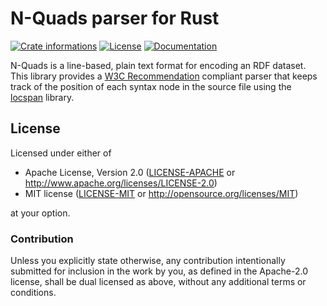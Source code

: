 # N-Quads parser for Rust

[![Crate informations](https://img.shields.io/crates/v/nquads-syntax.svg?style=flat-square)](https://crates.io/crates/nquads-syntax)
[![License](https://img.shields.io/crates/l/nquads-syntax.svg?style=flat-square)](https://github.com/timothee-haudebourg/nquads-syntax#license)
[![Documentation](https://img.shields.io/badge/docs-latest-blue.svg?style=flat-square)](https://docs.rs/nquads-syntax)

<!-- cargo-rdme start -->

N-Quads is a line-based, plain text format for encoding an RDF dataset.
This library provides a [W3C Recommendation](https://www.w3.org/TR/n-quads/)
compliant parser that keeps track of the position of each syntax node in the
source file using the [locspan](https://crates.io/crates/locspan) library.

<!-- cargo-rdme end -->

## License

Licensed under either of

 * Apache License, Version 2.0 ([LICENSE-APACHE](LICENSE-APACHE) or http://www.apache.org/licenses/LICENSE-2.0)
 * MIT license ([LICENSE-MIT](LICENSE-MIT) or http://opensource.org/licenses/MIT)

at your option.

### Contribution

Unless you explicitly state otherwise, any contribution intentionally submitted
for inclusion in the work by you, as defined in the Apache-2.0 license, shall be dual licensed as above, without any
additional terms or conditions.
